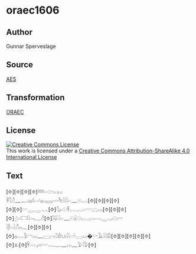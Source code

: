 # oraec1606

## Author

Gunnar Sperveslage

## Source

[AES](https://github.com/simondschweitzer/aes)

## Transformation

[ORAEC](https://oraec.github.io/)

## License

<a rel="license" href="http://creativecommons.org/licenses/by-sa/4.0/"><img alt="Creative Commons License" style="border-width:0" src="https://i.creativecommons.org/l/by-sa/4.0/88x31.png" /></a><br />This work is licensed under a <a rel="license" href="http://creativecommons.org/licenses/by-sa/4.0/">Creative Commons Attribution-ShareAlike 4.0 International License</a>

## Text

[⯑][⯑][⯑][⯑]𓆷𓏏𓇳𓎆𓏥𓏥<br>
𓋹𓋾𓀯𓈖𓂝𓐍𓂡𓐍𓊪𓈙𓄗𓌸𓇋𓇋𓇋𓏏𓈖𓇳𓐛[⯑][⯑][⯑][⯑]<br>
[⯑][⯑]𓎟𓇾𓇾𓈅𓈅[⯑]𓅭𓇳𓋹𓐛𓐙𓏏𓎟𓈍𓏥[⯑][⯑][⯑][⯑]𓊨𓏏𓉐𓇋𓏏𓆑𓀭[⯑]𓅮𓇋𓏏𓈖𓇳𓏇𓇳𓏤𓐛𓊪𓏏𓇯𓇾𓈅𓏤𓇳𓏤𓎟<br>
𓇋𓋴𓏏𓍛𓀯𓏤𓆑[⯑][⯑][⯑]<br>
[⯑]𓐍𓂋𓅱𓍼𓏥𓈖𓈉𓏏𓏤𓇋𓀀𓂓𓏤𓇋𓇋𓏏𓏐𓈀𓏥�𓎡𓄿𓇋𓇋𓀁[⯑][⯑][⯑][⯑][⯑]<br>
[⯑]𓁷𓏤[⯑]𓋹𓏏𓏏𓌽𓎟𓂋𓊃𓈖𓏥𓈖𓅱𓇋𓅱[⯑]<br>
